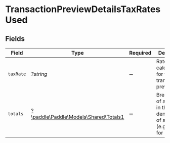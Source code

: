 # TransactionPreviewDetailsTaxRatesUsed


## Fields

| Field                                                                                | Type                                                                                 | Required                                                                             | Description                                                                          | Example                                                                              |
| ------------------------------------------------------------------------------------ | ------------------------------------------------------------------------------------ | ------------------------------------------------------------------------------------ | ------------------------------------------------------------------------------------ | ------------------------------------------------------------------------------------ |
| `taxRate`                                                                            | *?string*                                                                            | :heavy_minus_sign:                                                                   | Rate used to calculate tax for this transaction preview.                             | 0.2                                                                                  |
| `totals`                                                                             | [?\paddle\Paddle\Models\Shared\Totals1](../../Models/Shared/Totals1.md)              | :heavy_minus_sign:                                                                   | Breakdown of a charge in the lowest denomination of a currency (e.g. cents for USD). |                                                                                      |